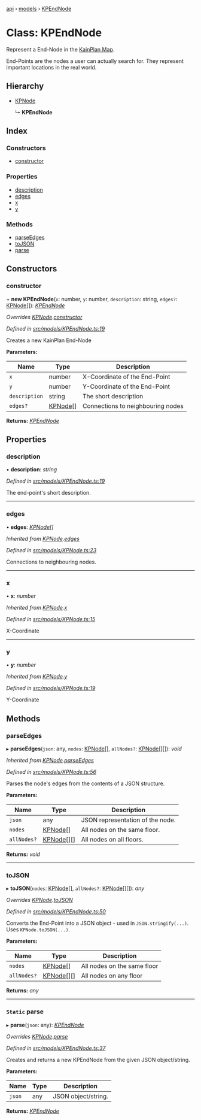[api](../README.md) › [models](../modules/models.md) › [KPEndNode](models.kpendnode.md)

# Class: KPEndNode

Represent a End-Node in the [KainPlan Map](models.kpmap.md).

End-Points are the nodes a user can actually search for. They represent
important locations in the real world.

## Hierarchy

* [KPNode](models.kpnode.md)

  ↳ **KPEndNode**

## Index

### Constructors

* [constructor](models.kpendnode.md#constructor)

### Properties

* [description](models.kpendnode.md#description)
* [edges](models.kpendnode.md#edges)
* [x](models.kpendnode.md#x)
* [y](models.kpendnode.md#y)

### Methods

* [parseEdges](models.kpendnode.md#parseedges)
* [toJSON](models.kpendnode.md#tojson)
* [parse](models.kpendnode.md#static-parse)

## Constructors

###  constructor

\+ **new KPEndNode**(`x`: number, `y`: number, `description`: string, `edges?`: [KPNode](models.kpnode.md)[]): *[KPEndNode](models.kpendnode.md)*

*Overrides [KPNode](models.kpnode.md).[constructor](models.kpnode.md#constructor)*

*Defined in [src/models/KPEndNode.ts:19](https://github.com/KainPlan/api/blob/5225f70/src/models/KPEndNode.ts#L19)*

Creates a new KainPlan End-Node

**Parameters:**

Name | Type | Description |
------ | ------ | ------ |
`x` | number | X-Coordinate of the End-Point |
`y` | number | Y-Coordinate of the End-Point |
`description` | string | The short description |
`edges?` | [KPNode](models.kpnode.md)[] | Connections to neighbouring nodes  |

**Returns:** *[KPEndNode](models.kpendnode.md)*

## Properties

###  description

• **description**: *string*

*Defined in [src/models/KPEndNode.ts:19](https://github.com/KainPlan/api/blob/5225f70/src/models/KPEndNode.ts#L19)*

The end-point's short description.

___

###  edges

• **edges**: *[KPNode](models.kpnode.md)[]*

*Inherited from [KPNode](models.kpnode.md).[edges](models.kpnode.md#edges)*

*Defined in [src/models/KPNode.ts:23](https://github.com/KainPlan/api/blob/5225f70/src/models/KPNode.ts#L23)*

Connections to neighbouring nodes.

___

###  x

• **x**: *number*

*Inherited from [KPNode](models.kpnode.md).[x](models.kpnode.md#x)*

*Defined in [src/models/KPNode.ts:15](https://github.com/KainPlan/api/blob/5225f70/src/models/KPNode.ts#L15)*

X-Coordinate

___

###  y

• **y**: *number*

*Inherited from [KPNode](models.kpnode.md).[y](models.kpnode.md#y)*

*Defined in [src/models/KPNode.ts:19](https://github.com/KainPlan/api/blob/5225f70/src/models/KPNode.ts#L19)*

Y-Coordinate

## Methods

###  parseEdges

▸ **parseEdges**(`json`: any, `nodes`: [KPNode](models.kpnode.md)[], `allNodes?`: [KPNode](models.kpnode.md)[][]): *void*

*Inherited from [KPNode](models.kpnode.md).[parseEdges](models.kpnode.md#parseedges)*

*Defined in [src/models/KPNode.ts:56](https://github.com/KainPlan/api/blob/5225f70/src/models/KPNode.ts#L56)*

Parses the node's edges from the contents of a JSON structure.

**Parameters:**

Name | Type | Description |
------ | ------ | ------ |
`json` | any | JSON representation of the node. |
`nodes` | [KPNode](models.kpnode.md)[] | All nodes on the same floor. |
`allNodes?` | [KPNode](models.kpnode.md)[][] | All nodes on all floors.  |

**Returns:** *void*

___

###  toJSON

▸ **toJSON**(`nodes`: [KPNode](models.kpnode.md)[], `allNodes?`: [KPNode](models.kpnode.md)[][]): *any*

*Overrides [KPNode](models.kpnode.md).[toJSON](models.kpnode.md#tojson)*

*Defined in [src/models/KPEndNode.ts:50](https://github.com/KainPlan/api/blob/5225f70/src/models/KPEndNode.ts#L50)*

Converts the End-Point into a JSON object - used in `JSON.stringify(...)`.
Uses `KPNode.toJSON(...)`.

**Parameters:**

Name | Type | Description |
------ | ------ | ------ |
`nodes` | [KPNode](models.kpnode.md)[] | All nodes on the same floor |
`allNodes?` | [KPNode](models.kpnode.md)[][] | All nodes on any floor  |

**Returns:** *any*

___

### `Static` parse

▸ **parse**(`json`: any): *[KPEndNode](models.kpendnode.md)*

*Overrides [KPNode](models.kpnode.md).[parse](models.kpnode.md#static-parse)*

*Defined in [src/models/KPEndNode.ts:37](https://github.com/KainPlan/api/blob/5225f70/src/models/KPEndNode.ts#L37)*

Creates and returns a new KPEndNode from the given JSON object/string.

**Parameters:**

Name | Type | Description |
------ | ------ | ------ |
`json` | any | JSON object/string.  |

**Returns:** *[KPEndNode](models.kpendnode.md)*
